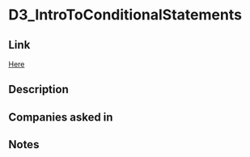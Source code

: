 # D3_IntroToConditionalStatements

## Link

[Here](https://www.hackerrank.com/challenges/30-conditional-statements)

## Description

## Companies asked in

## Notes